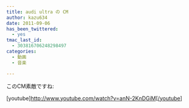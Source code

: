 ```yaml
---
title: audi ultra の CM
author: kazu634
date: 2011-09-06
has_been_twittered:
  - yes
tmac_last_id:
  - 303816706248298497
categories:
  - 動画
  - 音楽

---
```

このCM素敵ですね:

[youtube]http://www.youtube.com/watch?v=anN-2KnDGiM[/youtube]

